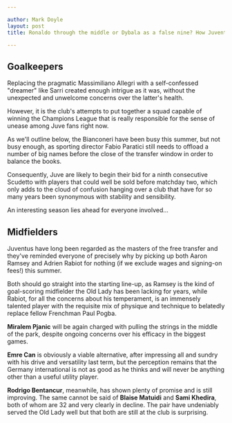 ```yaml
---

author: Mark Doyle
layout: post
title: Ronaldo through the middle or Dybala as a false nine? How Juventus will line up in 2019-20

---
```


## Goalkeepers
Replacing the pragmatic Massimiliano Allegri with a self-confessed "dreamer"
like Sarri created enough intrigue as it was, without the unexpected and unwelcome
concerns over the latter's health.

However, it is the club's attempts to put together a squad capable of winning
the Champions League that is really responsible for the sense of unease among
Juve fans right now.

As we'll outline below, the Bianconeri have been busy this summer, but not busy
enough, as sporting director Fabio Paratici still needs to offload a number of
big names before the close of the transfer window in order to balance the books.

Consequently, Juve are likely to begin their bid for a ninth consecutive
Scudetto with players that could well be sold before matchday two, which only
adds to the cloud of confusion hanging over a club that have for so many years
been synonymous with stability and sensibility.

An interesting season lies ahead for everyone involved...

## Midfielders

Juventus have long been regarded as the masters of the free transfer and
they've reminded everyone of precisely why by picking up both Aaron Ramsey
and Adrien Rabiot for nothing (if we exclude wages and signing-on fees!)
this summer.

Both should go straight into the starting line-up, as Ramsey is the kind of
goal-scoring midfielder the Old Lady has been lacking for years, while Rabiot,
for all the concerns about his temperament, is an immensely talented player
with the requisite mix of physique and technique to belatedly
replace fellow Frenchman Paul Pogba.

**Miralem Pjanic** will be again charged with pulling the strings in the middle of
the park, despite ongoing concerns over his efficacy in the biggest games.

**Emre Can** is obviously a viable alternative, after impressing all and sundry
with his drive and versatility last term, but the perception remains that the
Germany international is not as good as he thinks and will never be anything
other than a useful utility player.

**Rodrigo Bentancur**, meanwhile, has shown plenty of promise and is still
improving. The same cannot be said of **Blaise Matuidi** and **Sami Khedira**,
both of whom are 32 and very clearly in decline. The pair have undeniably served
the Old Lady well but that both are still at the club is surprising.

